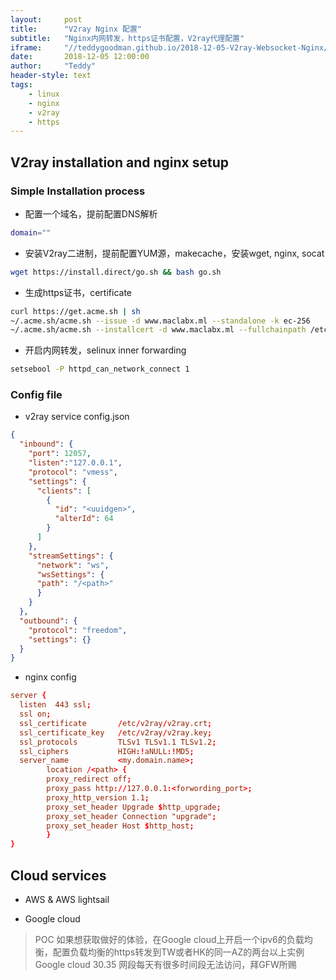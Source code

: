 ```yaml
---
layout:     post
title:      "V2ray Nginx 配置"
subtitle:   "Nginx内网转发，https证书配置，V2ray代理配置"
iframe:     "//teddygoodman.github.io/2018-12-05-V2ray-Websocket-Nginx/"
date:       2018-12-05 12:00:00
author:     "Teddy"
header-style: text
tags:
    - linux
    - nginx
    - v2ray
    - https
---
```



## V2ray installation and nginx setup

### Simple Installation process

* 配置一个域名，提前配置DNS解析
```bash
domain=""
```

* 安装V2ray二进制，提前配置YUM源，makecache，安装wget, nginx, socat
```bash
wget https://install.direct/go.sh && bash go.sh
```

* 生成https证书，certificate
```bash
curl https://get.acme.sh | sh
~/.acme.sh/acme.sh --issue -d www.maclabx.ml --standalone -k ec-256
~/.acme.sh/acme.sh --installcert -d www.maclabx.ml --fullchainpath /etc/v2ray/v2ray.crt --keypath /etc/v2ray/v2ray.key --ecc
```

* 开启内网转发，selinux inner forwarding
```bash
setsebool -P httpd_can_network_connect 1
```


### Config file

* v2ray service config.json
```json
{
  "inbound": {
    "port": 12057,
    "listen":"127.0.0.1",
    "protocol": "vmess",
    "settings": {
      "clients": [
        {
          "id": "<uuidgen>",
          "alterId": 64
        }
      ]
    },
    "streamSettings": {
      "network": "ws",
      "wsSettings": {
      "path": "/<path>"
      }
    }
  },
  "outbound": {
    "protocol": "freedom",
    "settings": {}
  }
}
```

* nginx config
```conf
server {
  listen  443 ssl;
  ssl on;
  ssl_certificate       /etc/v2ray/v2ray.crt;
  ssl_certificate_key   /etc/v2ray/v2ray.key;
  ssl_protocols         TLSv1 TLSv1.1 TLSv1.2;
  ssl_ciphers           HIGH:!aNULL:!MD5;
  server_name           <my.domain.name>;
        location /<path> {
        proxy_redirect off;
        proxy_pass http://127.0.0.1:<forwording_port>;
        proxy_http_version 1.1;
        proxy_set_header Upgrade $http_upgrade;
        proxy_set_header Connection "upgrade";
        proxy_set_header Host $http_host;
        }
}
```

## Cloud services

* AWS & AWS lightsail

* Google cloud

> POC
> 如果想获取做好的体验，在Google cloud上开启一个ipv6的负载均衡，配置负载均衡的https转发到TW或者HK的同一AZ的两台以上实例
> Google cloud 30.35 网段每天有很多时间段无法访问，拜GFW所赐
>
